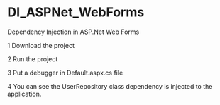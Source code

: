 # DI_ASPNet_WebForms
Dependency Injection in ASP.Net Web Forms

1 Download the project

2 Run the project

3 Put a debugger in Default.aspx.cs file

4 You can see the UserRepository class dependency is injected to the application.
